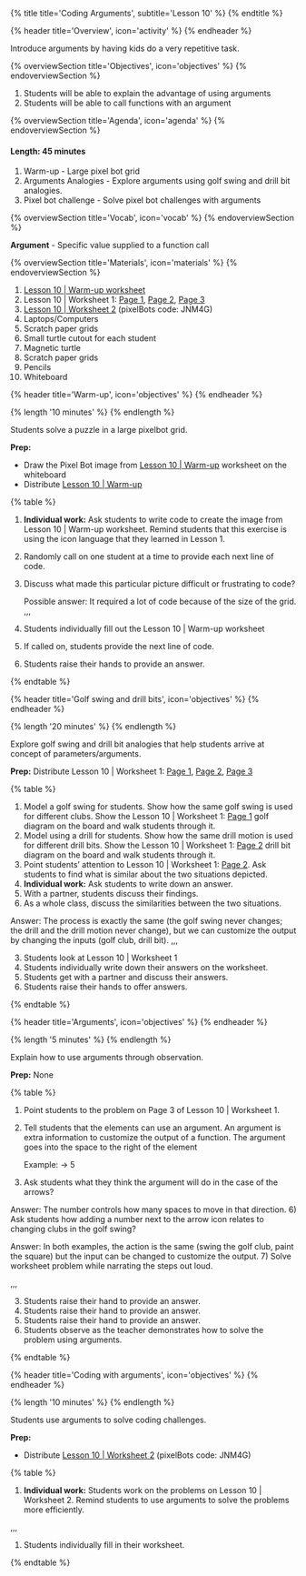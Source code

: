 {% title title='Coding Arguments', subtitle='Lesson 10' %}
{% endtitle %}

{% header title='Overview', icon='activity' %}
{% endheader %}

Introduce arguments by having kids do a very repetitive task.

{% overviewSection title='Objectives', icon='objectives' %}
{% endoverviewSection %}

1. Students will be able to explain the advantage of using arguments
2. Students will be able to call functions with an argument

{% overviewSection title='Agenda', icon='agenda' %}
{% endoverviewSection %}

#### Length: 45 minutes

1. Warm-up - Large pixel bot grid
2. Arguments Analogies - Explore arguments using golf swing and drill bit analogies.
3. Pixel bot challenge - Solve pixel bot challenges with arguments

{% overviewSection title='Vocab', icon='vocab' %}
{% endoverviewSection %}

**Argument** - Specific value supplied to a function call

{% overviewSection title='Materials', icon='materials' %}
{% endoverviewSection %}

1. [Lesson 10 | Warm-up worksheet][warm-up]
1. Lesson 10 | Worksheet 1: [Page 1][worksheet1-1], [Page 2][worksheet1-2], [Page 3][worksheet1-3]
1. [Lesson 10 | Worksheet 2][worksheet2] (pixelBots code: JNM4G)
1. Laptops/Computers
1. Scratch paper grids
1. Small turtle cutout for each student
1. Magnetic turtle
1. Scratch paper grids
1. Pencils
1. Whiteboard

{% header title='Warm-up', icon='objectives' %}
{% endheader %}

{% length '10 minutes' %}
{% endlength %}

Students solve a puzzle in a large pixelbot grid.

**Prep:**

- Draw the Pixel Bot image from [Lesson 10 | Warm-up][warm-up] worksheet on the whiteboard
- Distribute [Lesson 10 | Warm-up][warm-up]

{% table %}

1) **Individual work:** Ask students to write code to create the image from Lesson 10 | Warm-up worksheet.  Remind students that this exercise is using the icon language that they learned in Lesson 1.
2) Randomly call on one student at a time to provide each next line of code.
3) Discuss what made this particular picture difficult or frustrating to code?

	Possible answer: It required a lot of code because of the size of the grid.
,,,

1) Students individually fill out the Lesson 10 | Warm-up worksheet
2) If called on, students provide the next line of code.
3) Students raise their hands to provide an answer.

{% endtable %}

{% header title='Golf swing and drill bits', icon='objectives' %}
{% endheader %}

{% length '20 minutes' %}
{% endlength %}

Explore golf swing and drill bit analogies that help students arrive at concept of parameters/arguments.

**Prep:** Distribute Lesson 10 | Worksheet 1: [Page 1][worksheet1-1], [Page 2][worksheet1-2], [Page 3][worksheet1-3]

{% table %}

1) Model a golf swing for students. Show how the same golf swing is used for different clubs. Show the Lesson 10 | Worksheet 1: [Page 1][worksheet1-1] golf diagram on the board and walk students through it.
2) Model using a drill for students. Show how the same drill motion is used for different drill bits. Show the Lesson 10 | Worksheet 1: [Page 2][worksheet1-1] drill bit diagram on the board and walk students through it.
3) Point students’ attention to Lesson 10 | Worksheet 1: [Page 2][worksheet1-2]. Ask students to find what is similar about the two situations depicted.
4) **Individual work:** Ask students to write down an answer.
5) With a partner, students discuss their findings.
6) As a whole class, discuss the similarities between the two situations.

Answer: The process is exactly the same (the golf swing never changes; the drill and the drill motion never change), but we can customize the output by changing the inputs (golf club, drill bit).
,,,

3) Students look at Lesson 10 | Worksheet 1
4) Students individually write down their answers on the worksheet.
5) Students get with a partner and discuss their answers.
6) Students raise their hands to offer answers.

{% endtable %}

{% header title='Arguments', icon='objectives' %}
{% endheader %}

{% length '5 minutes' %}
{% endlength %}

Explain how to use arguments through observation.

**Prep:** None

{% table %}

1) Point students to the problem on Page 3 of Lesson 10 | Worksheet 1.
2) Tell students that the elements can use an argument. An argument is extra information to customize the output of a function. The argument goes into the space to the right of the element

	Example: → 5
3) Ask students what they think the argument will do in the case of the arrows?

  Answer: The number controls how many spaces to move in that direction.
6) Ask students how adding a number next to the arrow icon relates to changing clubs in the golf swing?

  Answer: In both examples, the action is the same (swing the golf club, paint the square) but the input can be changed to customize the output.
7) Solve worksheet problem while narrating the steps out loud.

,,,

3) Students raise their hand to provide an answer.
5) Students raise their hand to provide an answer.
6) Students raise their hand to provide an answer.
7) Students observe as the teacher demonstrates how to solve the problem using arguments.

{% endtable %}

{% header title='Coding with arguments', icon='objectives' %}
{% endheader %}

{% length '10 minutes' %}
{% endlength %}

Students use arguments to solve coding challenges.

**Prep:**

- Distribute [Lesson 10 | Worksheet 2][worksheet2] (pixelBots code: JNM4G)

{% table %}

1) **Individual work:** Students work on the problems on Lesson 10 | Worksheet 2. Remind students to use arguments to solve the problems more efficiently.

,,,

1) Students individually fill in their worksheet.

{% endtable %}

[warm-up]: ../worksheets/lesson10-warmup.pdf
[worksheet1-1]: ../worksheets/lesson10-worksheet1-1.pdf
[worksheet1-2]: ../worksheets/lesson10-worksheet1-2.pdf
[worksheet1-3]: ../worksheets/lesson10-worksheet1-3.pdf
[worksheet2]: ../worksheets/lesson10-worksheet2.pdf
